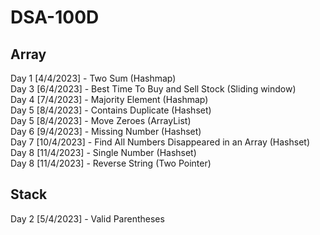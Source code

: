 # DSA-100D

## Array
Day 1 [4/4/2023] - Two Sum (Hashmap)<br>
Day 3 [6/4/2023] - Best Time To Buy and Sell Stock (Sliding window)<br>
Day 4 [7/4/2023] - Majority Element (Hashmap)<br>
Day 5 [8/4/2023] - Contains Duplicate (Hashset)<br>
Day 5 [8/4/2023] - Move Zeroes (ArrayList)<br>
Day 6 [9/4/2023] - Missing Number (Hashset)<br>
Day 7 [10/4/2023] - Find All Numbers Disappeared in an Array (Hashset)<br>
Day 8 [11/4/2023] - Single Number (Hashset)<br>
Day 8 [11/4/2023] - Reverse String (Two Pointer)

## Stack
Day 2 [5/4/2023] - Valid Parentheses<br>
